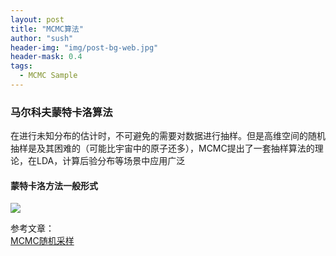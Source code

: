 ```yaml
---
layout: post
title: "MCMC算法"
author: "sush"
header-img: "img/post-bg-web.jpg"
header-mask: 0.4
tags:
  - MCMC Sample
---
```

### **马尔科夫蒙特卡洛算法**
在进行未知分布的估计时，不可避免的需要对数据进行抽样。但是高维空间的随机抽样是及其困难的（可能比宇宙中的原子还多），MCMC提出了一套抽样算法的理论，在LDA，计算后验分布等场景中应用广泛

#### 蒙特卡洛方法一般形式
<img src="http://latex.codecogs.com/gif.latex? \theta=int_{a}^{b} f(x)dx=int_{a}^{b}\frac{f(x)}{p(x)} p(x)dx  \approx \frac{1}{n}\sum{i=0}{n-1} \frac{f(x_i)}{g(x_i)}">


参考文章：  
[MCMC随机采样](https://zhuanlan.zhihu.com/p/30003899)